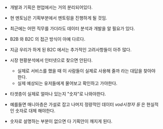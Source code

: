 


- 개발과 기획은 현업에서는 거의 분리되어있다.
- 현 멘토님은 기획부분에서 멘토링을 진행하게 될 것임.
- 최근에는 어떤 직무를 가더라도 데이터 분석과 개발을 알 필요가 있다.

- B2B 와 B2C 의 접근 방식이 아예 다르다.

- 지금 우리가 하게 된 B2C 에서는 추가적인 고려사항들이 아주 많다.


- 시장 현황분석에서 인터넷으로 찾으면 안된다.
	- 실제로 서비스를 했을 때 이 사람들이 실제로 사용해 줄까 라는 대답을 찾아야 한다.
	- 실제 예상되는 유저들에게 물어보고 확인하고 가야한다.

- 타겟층이 실제로 얼마나 있는지 "숫자"로 나와야한다.
- 예를들면 매니아층은 가설로 잡고 나머지 정량적인 데이터 *vod시청자 등* 은 현실적인 숫자로 대체 해야한다.

- 숫자로 설명하는 부분이 없으면 다 기획안이 깨지게 된다.

